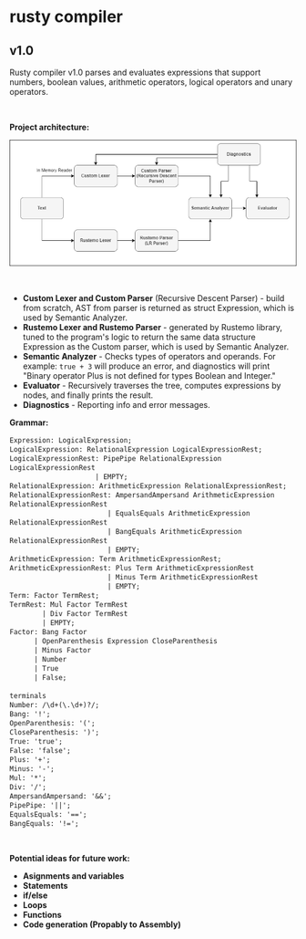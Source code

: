# rusty compiler

## v1.0
Rusty compiler v1.0 parses and evaluates expressions that support numbers, boolean values, arithmetic operators, logical operators and unary operators.

<br>

**Project architecture:**

![alt text](https://github.com/bjelicamarko/rusty/blob/main/picture.png)

<br>

- **Custom Lexer and Custom Parser** (Recursive Descent Parser) - build from scratch, AST from parser is returned as struct Expression, which is used by Semantic Analyzer.
- **Rustemo Lexer and Rustemo Parser** - generated by Rustemo library, tuned to the program's logic to return the same data structure Expression as the Custom parser, which is used by Semantic Analyzer.
- **Semantic Analyzer** - Checks types of operators and operands. For example: `true + 3` will produce an error, and diagnostics will print "Binary operator Plus is not defined for types Boolean and Integer."
- **Evaluator** - Recursively traverses the tree, computes expressions by nodes, and finally prints the result.
- **Diagnostics** - Reporting info and error messages.

**Grammar:**

```plaintext
Expression: LogicalExpression;
LogicalExpression: RelationalExpression LogicalExpressionRest;
LogicalExpressionRest: PipePipe RelationalExpression LogicalExpressionRest 
                     | EMPTY;
RelationalExpression: ArithmeticExpression RelationalExpressionRest;
RelationalExpressionRest: AmpersandAmpersand ArithmeticExpression RelationalExpressionRest
                        | EqualsEquals ArithmeticExpression RelationalExpressionRest
                        | BangEquals ArithmeticExpression RelationalExpressionRest
                        | EMPTY;
ArithmeticExpression: Term ArithmeticExpressionRest;
ArithmeticExpressionRest: Plus Term ArithmeticExpressionRest 
                        | Minus Term ArithmeticExpressionRest
                        | EMPTY;
Term: Factor TermRest;
TermRest: Mul Factor TermRest
        | Div Factor TermRest
        | EMPTY;
Factor: Bang Factor
      | OpenParenthesis Expression CloseParenthesis
      | Minus Factor
      | Number
      | True
      | False;

terminals
Number: /\d+(\.\d+)?/;
Bang: '!';
OpenParenthesis: '(';
CloseParenthesis: ')';
True: 'true';
False: 'false';
Plus: '+';
Minus: '-';
Mul: '*';
Div: '/';
AmpersandAmpersand: '&&';
PipePipe: '||';
EqualsEquals: '==';
BangEquals: '!=';
```
<br>

**Potential ideas for future work:**
- **Asignments and variables** 
- **Statements** 
- **if/else** 
- **Loops**
- **Functions**
- **Code generation (Propably to Assembly)**
